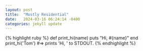```yaml
---
layout: post
title:  "Mostly Residential"
date:   2024-03-16 06:24:14 -0400
categories: jekyll update
---
```


{% highlight ruby %}
def print_hi(name)
  puts "Hi, #{name}"
end
print_hi('Tom')
#=> prints 'Hi, ' to STDOUT.
{% endhighlight %}
